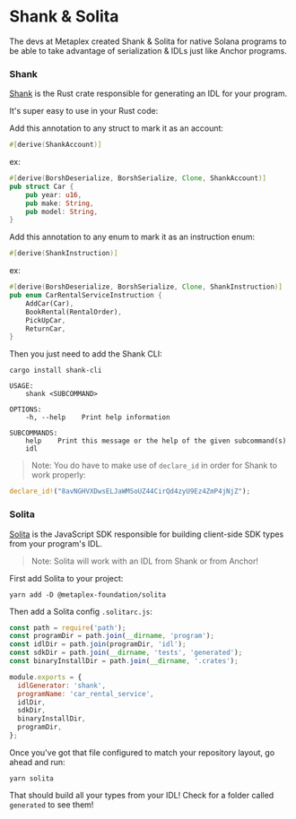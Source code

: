 # Shank & Solita

The devs at Metaplex created Shank & Solita for native Solana programs to be able to take advantage of serialization & IDLs just like Anchor programs.

### Shank

[Shank](https://docs.metaplex.com/developer-tools/shank) is the Rust crate responsible for generating an IDL for your program.   
   
It's super easy to use in your Rust code:   
   
Add this annotation to any struct to mark it as an account:
```rust
#[derive(ShankAccount)]
```
ex:
```rust
#[derive(BorshDeserialize, BorshSerialize, Clone, ShankAccount)]
pub struct Car {
    pub year: u16,
    pub make: String,
    pub model: String,
}
```

Add this annotation to any enum to mark it as an instruction enum:
```rust
#[derive(ShankInstruction)]
```
ex:
```rust
#[derive(BorshDeserialize, BorshSerialize, Clone, ShankInstruction)]
pub enum CarRentalServiceInstruction {
    AddCar(Car),
    BookRental(RentalOrder),
    PickUpCar,
    ReturnCar,
}
```

Then you just need to add the Shank CLI:
```shell
cargo install shank-cli
```
```shell
USAGE:
    shank <SUBCOMMAND>

OPTIONS:
    -h, --help    Print help information

SUBCOMMANDS:
    help    Print this message or the help of the given subcommand(s)
    idl
```

> Note: You do have to make use of `declare_id` in order for Shank to work properly:
```rust
declare_id!("8avNGHVXDwsELJaWMSoUZ44CirQd4zyU9Ez4ZmP4jNjZ");
```

### Solita

[Solita](https://docs.metaplex.com/developer-tools/solita/) is the JavaScript SDK responsible for building client-side SDK types from your program's IDL.

> Note: Solita will work with an IDL from Shank or from Anchor!

First add Solita to your project:
```shell
yarn add -D @metaplex-foundation/solita
```
Then add a Solita config `.solitarc.js`:
```javascript
const path = require('path');
const programDir = path.join(__dirname, 'program');
const idlDir = path.join(programDir, 'idl');
const sdkDir = path.join(__dirname, 'tests', 'generated');
const binaryInstallDir = path.join(__dirname, '.crates');

module.exports = {
  idlGenerator: 'shank',
  programName: 'car_rental_service',
  idlDir,
  sdkDir,
  binaryInstallDir,
  programDir,
};
```

Once you've got that file configured to match your repository layout, go ahead and run:
```shell
yarn solita
```

That should build all your types from your IDL! Check for a folder called `generated` to see them!